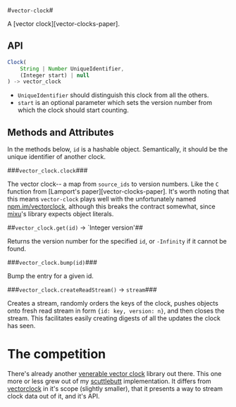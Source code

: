 #`vector-clock`#

A [vector clock][vector-clocks-paper].


## API ##

```javascript
Clock(
    String | Number UniqueIdentifier,
    (Integer start) | null
) -> vector_clock
```

- `UniqueIdentifier` should distinguish this clock from all the others.
- `start` is an optional parameter which sets the version number from which the
clock should start counting.

## Methods and Attributes ##

In the methods below, `id` is a hashable object. Semantically, it should be the
unique identifier of another clock.

###`vector_clock.clock`###

The vector clock-- a map from `source_ids` to version numbers. Like the `C`
function from [Lamport's paper][vector-clocks-paper]. It's worth noting that
this means `vector-clock` plays well with the unfortunately named
[npm.im/vectorclock][vectorclock], although this breaks the contract somewhat,
since [mixu](https://github.com/mixu)'s library expects object literals.

##`vector_clock.get(id)` -> `Integer version'##

Returns the version number for the specified `id`, or `-Infinity` if it cannot be
found.

###`vector_clock.bump(id)`###

Bump the entry for a given id.

###`vector_clock.createReadStream()` -> `stream`###

Creates a stream, randomly orders the keys of the clock, pushes objects onto fresh read stream in form `{id: key, version: n}`, and then closes the stream. This facilitates easily creating digests of all the updates the clock has seen.

# The competition #

There's already another [venerable vector clock](vectorclock) library out
there. This one more or less grew out of my [scuttlebutt][] implementation. It
differs from [vectorclock][] in it's scope (slightly smaller), that it presents
a way to stream clock data out of it, and it's API.

[vector-clock-paper]: http://research.microsoft.com/en-us/um/people/lamport/pubs/time-clocks.pdf
[vectorclock]: https://npmjs.org/package/vectorclock
[scuttlebutt]: https://github.com/AWinterman/simple-scuttle
